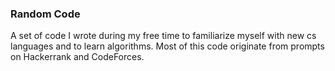 ### Random Code
A set of code I wrote during my free time to familiarize myself with new cs languages and to learn algorithms. 
Most of this code originate from prompts on Hackerrank and CodeForces. 

